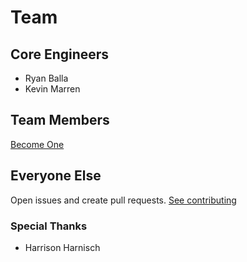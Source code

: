 # Team

## Core Engineers

* Ryan Balla
* Kevin Marren

## Team Members

[Become One](./GOVERNANCE.md)

## Everyone Else

Open issues and create pull requests. [See contributing](./CONTRIBUTING.md)

### Special Thanks
* Harrison Harnisch
